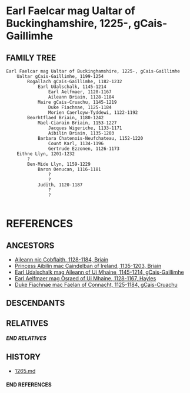 # Earl Faelcar mag Ualtar of Buckinghamshire, 1225-, gCais-Gaillimhe

## FAMILY TREE

```
Earl Faelcar mag Ualtar of Buckinghamshire, 1225-, gCais-Gaillimhe
	Ualtar gCais-Gaillimhe, 1199-1254
		Rogallach gCais-Gaillimhe, 1182-1232
			Earl Udalschalk, 1145-1214
				Earl Aelfmaer, 1128-1167
				Aileann Briain, 1128-1184
			Maire gCais-Cruachu, 1145-1219
				Duke Fiachnae, 1125-1184
				Morien Caerloyw-Tyddewi, 1122-1192
		Beorhtflaed Briain, 1180-1242
			Mael-Ciarain Briain, 1153-1227
				Jacques Wigeriche, 1133-1171
				Aibilin Briain, 1135-1203
			Barbara Chatenois-Neufchateau, 1152-1220
				Count Karl, 1134-1196
				Gertrude Ezzonen, 1126-1173
	Eithne Llyn, 1201-1232
		?
		Ben-Mide Llyn, 1159-1229
			Baron Oenucan, 1116-1181
				?
				?
			Judith, 1120-1187
            	?
            	?
		
```


# REFERENCES

## ANCESTORS
* [Aileann nic Cobflaith, 1128-1184, Briain](aileann_nic_cobflaith_1128.md)
* [Princess Aibilin mac Caindelban of Ireland, 1135-1203, Briain](aibilin_mac_caindelban_1135.md)
* [Earl Udalschalk mag Aileann of Ui Mhaine, 1145-1214, gCais-Gaillimhe](udalschalk_mag_aileann_1145.md)
* [Earl Aelfmaer mag Osraed of Ui Mhaine, 1128-1167, Hayles](aelfmaer_mag_osraed_1128.md)
* [Duke Fiachnae mac Faelan of Connacht, 1125-1184, gCais-Cruachu](fiachnae_mac_faelan_1125.md)

## DESCENDANTS

## RELATIVES

##### END RELATIVES 
## HISTORY
* [1265.md](../h/1265.md)

#### END REFERENCES
